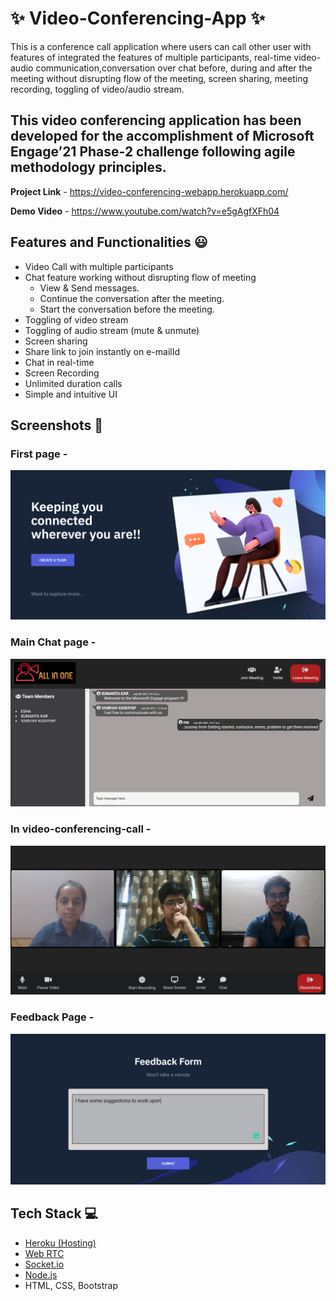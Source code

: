 # ✨ Video-Conferencing-App  ✨


This is a conference call application where users can call other user with features of integrated the features of multiple participants, real-time video-audio communication,conversation over chat before, during and after the meeting without disrupting flow of the meeting, screen sharing, meeting recording, toggling of video/audio stream.

## This video conferencing application has been developed for the accomplishment of Microsoft Engage’21 Phase-2 challenge following agile methodology principles.


**Project Link** - https://video-conferencing-webapp.herokuapp.com/


**Demo Video** -  https://www.youtube.com/watch?v=e5gAgfXFh04

## Features and Functionalities 😃

- Video Call with multiple participants
- Chat feature working without disrupting flow of meeting
    - View & Send messages.
    - Continue the conversation after the meeting.
    - Start the conversation before the meeting.
- Toggling of video stream
- Toggling of audio stream (mute & unmute)
- Screen sharing
- Share link to join instantly on e-mailId
- Chat in real-time
- Screen Recording
- Unlimited duration calls
- Simple and intuitive UI


## Screenshots 📸
### First page -   
![](public/images/ss_first_page.png)
### Main Chat page -
![](public/images/ss_main_chat_page.png)
### In video-conferencing-call -
![](public/images/ss_conference_page.png)
### Feedback Page -
![](public/images/ss_feedback_page.png)
## Tech Stack 💻

- [Heroku (Hosting)](https://www.heroku.com)
- [Web RTC](https://github.com/webrtc)
- [Socket.io](https://socket.io/)
- [Node.js](https://nodejs.org/en/)
- HTML, CSS, Bootstrap
